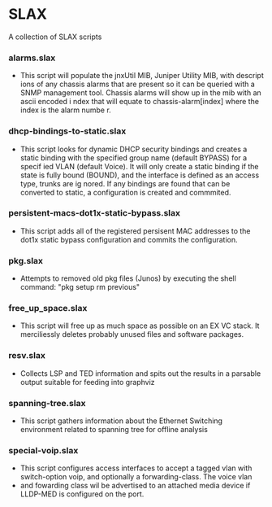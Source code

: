 # SLAX
A collection of SLAX scripts

### alarms.slax
* This script will populate the jnxUtil MIB, Juniper Utility MIB, with descript
ions of any chassis alarms that are present so it can be queried with a SNMP 
management tool.  Chassis alarms will show up in the mib with an ascii encoded i
ndex that will equate to chassis-alarm[index] where the index is the alarm numbe
r.

### dhcp-bindings-to-static.slax
* This script looks for dynamic DHCP security bindings and creates a static binding with the specified group name (default BYPASS) for a specif
ied VLAN (default Voice).  It will only create a static binding if the state is fully bound (BOUND), and the interface is defined as an access type, trunks are ig
nored.  If any bindings are found that can be converted to static, a configuration is created and commmited.

### persistent-macs-dot1x-static-bypass.slax
* This script adds all of the registered persisent MAC addresses to the dot1x static bypass configuration and commits the configuration.

### pkg.slax
* Attempts to removed old pkg files (Junos) by executing the shell command: "pkg setup rm previous"

### free_up_space.slax
* This script will free up as much space as possible on an EX VC stack. It merciliessly deletes probably unused files and software packages.  

### resv.slax
* Collects LSP and TED information and spits out the results in a parsable output suitable for feeding into graphviz

### spanning-tree.slax
* This script gathers information about the Ethernet Switching environment related to spanning tree for offline analysis

### special-voip.slax
* This script configures access interfaces to accept a tagged vlan with switch-option voip, and optionally a forwarding-class.  The voice vlan
 *   and fowarding class wil be advertised to an attached media device if LLDP-MED is configured on the port.




